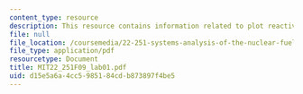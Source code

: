 ```yaml
---
content_type: resource
description: This resource contains information related to plot reactivity.
file: null
file_location: /coursemedia/22-251-systems-analysis-of-the-nuclear-fuel-cycle-fall-2009/d15e5a6a4cc5985184cdb873897f4be5_MIT22_251F09_lab01.pdf
file_type: application/pdf
resourcetype: Document
title: MIT22_251F09_lab01.pdf
uid: d15e5a6a-4cc5-9851-84cd-b873897f4be5
---
```

